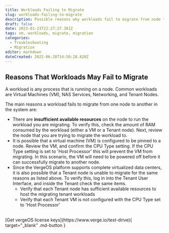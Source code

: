 ```yaml
---
title: Workloads Failing to Migrate
slug: workloads-failing-to-migrate
description: Possible reasons why workloads fail to migrate from node to node
draft: false
date: 2023-01-23T22:27:27.361Z
tags: vm, workloads, migrate, migration
categories:
  - Troubleshooting
  - Migration
editor: markdown
dateCreated: 2022-06-28T14:56:28.820Z
---
```


## Reasons That Workloads May Fail to Migrate

A workload is any process that is running on a node. Common workloads are Virtual Machines (VM), NAS Services, Networking, and Tenant Nodes.

The main reasons a workload fails to migrate from one node to another in the system are:
* There are **insufficient available resources** on the node to run the workload you are migrating. To verify this, check the amount of RAM consumed by the workload (either a VM or a Tenant node).  Next, review the node that you are trying to migrate the workload to.
* It is possible that a virtual machine (VM) is configured to be pinned to a node.  Review the VM, and confirm the CPU Type setting.  If the CPU Type setting is set to 'Host Processor' this will prevent the VM from migrating.  In this scenario, the VM will need to be powered off before it can successfully migrate to another node.
* Since the VergeOS platform supports complete virtualized data centers, it is also possible that a Tenant node is unable to migrate for the same reasons as listed above.  To verify this, log in into the Tenant User Interface, and inside the Tenant check the same items.
	* Verify that each Tenant node has sufficient available resources to host the migrating tenant workloads
	* Verify that each Tenant VM is not configured with the CPU Type set to 'Host Processor'

<br>
[Get vergeOS license keys](https://www.verge.io/test-drive){ target="_blank" .md-button }